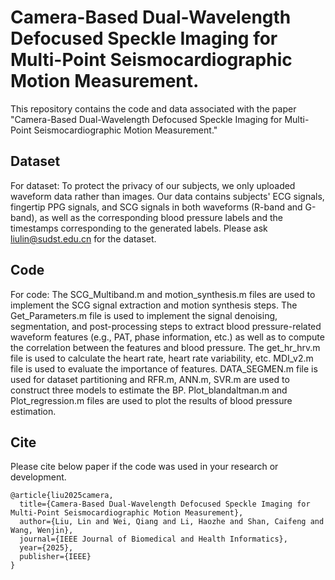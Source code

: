 # Camera-Based Dual-Wavelength Defocused Speckle Imaging for Multi-Point Seismocardiographic Motion Measurement.
This repository contains the code and data associated with the paper "Camera-Based Dual-Wavelength Defocused Speckle Imaging for Multi-Point Seismocardiographic Motion Measurement."

## Dataset
For dataset: To protect the privacy of our subjects, we only uploaded waveform data rather than images. Our data contains subjects' ECG signals, fingertip PPG signals, and SCG signals in both waveforms (R-band and G-band), as well as the corresponding blood pressure labels and the timestamps corresponding to the generated labels. Please ask liulin@sudst.edu.cn for the dataset.

## Code
For code: The SCG_Multiband.m and motion_synthesis.m files are used to implement the SCG signal extraction and motion synthesis steps.
The Get_Parameters.m file is used to implement the signal denoising, segmentation, and post-processing steps to extract blood pressure-related waveform features (e.g., PAT, phase information, etc.) as well as to compute the correlation between the features and blood pressure. 
The get_hr_hrv.m file is used to calculate the heart rate, heart rate variability, etc. MDI_v2.m file is used to evaluate the importance of features. DATA_SEGMEN.m file is used for dataset partitioning and RFR.m, ANN.m, SVR.m are used to construct three models to estimate the BP. 
Plot_blandaltman.m and Plot_regression.m files are used to plot the results of blood pressure estimation.

## Cite
Please cite below paper if the code was used in your research or development.

    @article{liu2025camera,
      title={Camera-Based Dual-Wavelength Defocused Speckle Imaging for Multi-Point Seismocardiographic Motion Measurement},
      author={Liu, Lin and Wei, Qiang and Li, Haozhe and Shan, Caifeng and Wang, Wenjin},
      journal={IEEE Journal of Biomedical and Health Informatics}, 
      year={2025},
      publisher={IEEE}  
    }
     
